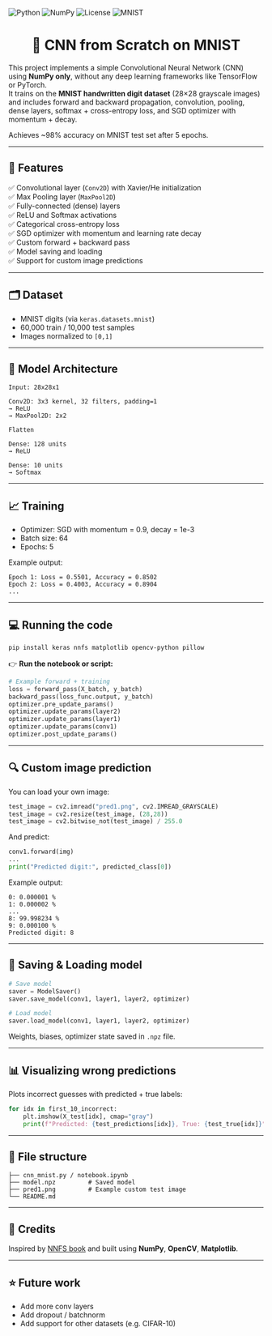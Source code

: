 ![Python](https://img.shields.io/badge/python-3.7%2B-blue)
![NumPy](https://img.shields.io/badge/numpy-%E2%9C%94-lightgrey)
![License](https://img.shields.io/badge/license-MIT-green)
![MNIST](https://img.shields.io/badge/dataset-MNIST-orange)
<h1 align="center">🧠 CNN from Scratch on MNIST</h1>

This project implements a simple Convolutional Neural Network (CNN) using **NumPy only**, without any deep learning frameworks like TensorFlow or PyTorch.  
It trains on the **MNIST handwritten digit dataset** (28×28 grayscale images) and includes forward and backward propagation, convolution, pooling, dense layers, softmax + cross-entropy loss, and SGD optimizer with momentum + decay.  

Achieves ~98% accuracy on MNIST test set after 5 epochs.

---

## 🚀 Features  
✅ Convolutional layer (`Conv2D`) with Xavier/He initialization  
✅ Max Pooling layer (`MaxPool2D`)  
✅ Fully-connected (dense) layers  
✅ ReLU and Softmax activations  
✅ Categorical cross-entropy loss  
✅ SGD optimizer with momentum and learning rate decay  
✅ Custom forward + backward pass  
✅ Model saving and loading  
✅ Support for custom image predictions  

---

## 🗂 Dataset  
- MNIST digits (via `keras.datasets.mnist`)  
- 60,000 train / 10,000 test samples  
- Images normalized to `[0,1]`  

---

## 🧱 Model Architecture  
```
Input: 28x28x1  

Conv2D: 3x3 kernel, 32 filters, padding=1  
→ ReLU  
→ MaxPool2D: 2x2  

Flatten  

Dense: 128 units  
→ ReLU  

Dense: 10 units  
→ Softmax
```

---

## 📈 Training  
- Optimizer: SGD with momentum = 0.9, decay = 1e-3  
- Batch size: 64  
- Epochs: 5  

Example output:
```
Epoch 1: Loss = 0.5501, Accuracy = 0.8502  
Epoch 2: Loss = 0.4003, Accuracy = 0.8904  
...
```

---

## 💻 Running the code  
```bash
pip install keras nnfs matplotlib opencv-python pillow
```

👉 **Run the notebook or script:**  
```python
# Example forward + training
loss = forward_pass(X_batch, y_batch)
backward_pass(loss_func.output, y_batch)
optimizer.pre_update_params()
optimizer.update_params(layer2)
optimizer.update_params(layer1)
optimizer.update_params(conv1)
optimizer.post_update_params()
```

---

## 🔍 Custom image prediction  
You can load your own image:
```python
test_image = cv2.imread("pred1.png", cv2.IMREAD_GRAYSCALE)
test_image = cv2.resize(test_image, (28,28))
test_image = cv2.bitwise_not(test_image) / 255.0
```
And predict:
```python
conv1.forward(img)
...
print("Predicted digit:", predicted_class[0])
```
Example output:
```
0: 0.000001 %
1: 0.000002 %
...
8: 99.998234 %
9: 0.000100 %
Predicted digit: 8
```

---

## 💾 Saving & Loading model  
```python
# Save model
saver = ModelSaver()
saver.save_model(conv1, layer1, layer2, optimizer)

# Load model
saver.load_model(conv1, layer1, layer2, optimizer)
```
Weights, biases, optimizer state saved in `.npz` file.

---

## 📊 Visualizing wrong predictions  
Plots incorrect guesses with predicted + true labels:
```python
for idx in first_10_incorrect:
    plt.imshow(X_test[idx], cmap="gray")
    print(f"Predicted: {test_predictions[idx]}, True: {test_true[idx]}")
```

---

## 📌 File structure  
```
├── cnn_mnist.py / notebook.ipynb
├── model.npz         # Saved model
├── pred1.png         # Example custom test image
└── README.md
```

---

## 🙌 Credits  
Inspired by [NNFS book](https://nnfs.io/) and built using **NumPy**, **OpenCV**, **Matplotlib**.

---

## ⭐️ Future work  
- Add more conv layers  
- Add dropout / batchnorm  
- Add support for other datasets (e.g. CIFAR-10)
